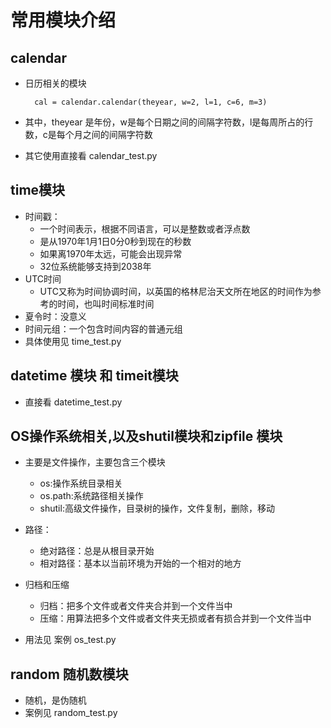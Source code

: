 # 常用模块介绍

## calendar
- 日历相关的模块


        cal = calendar.calendar(theyear, w=2, l=1, c=6, m=3)
- 其中，theyear 是年份，w是每个日期之间的间隔字符数，l是每周所占的行数，c是每个月之间的间隔字符数
- 其它使用直接看 calendar_test.py

## time模块
- 时间戳：
    - 一个时间表示，根据不同语言，可以是整数或者浮点数
    - 是从1970年1月1日0分0秒到现在的秒数
    - 如果离1970年太远，可能会出现异常
    - 32位系统能够支持到2038年
- UTC时间
    - UTC又称为时间协调时间，以英国的格林尼治天文所在地区的时间作为参考的时间，也叫时间标准时间
- 夏令时：没意义
- 时间元组：一个包含时间内容的普通元组
- 具体使用见 time_test.py

## datetime 模块 和 timeit模块
- 直接看 datetime_test.py

## OS操作系统相关,以及shutil模块和zipfile 模块
- 主要是文件操作，主要包含三个模块
    - os:操作系统目录相关
    - os.path:系统路径相关操作
    - shutil:高级文件操作，目录树的操作，文件复制，删除，移动
- 路径：
    - 绝对路径：总是从根目录开始
    - 相对路径：基本以当前环境为开始的一个相对的地方
- 归档和压缩
    - 归档：把多个文件或者文件夹合并到一个文件当中
    - 压缩：用算法把多个文件或者文件夹无损或者有损合并到一个文件当中
    
- 用法见 案例 os_test.py

## random 随机数模块
- 随机，是伪随机
- 案例见 random_test.py